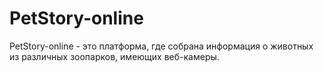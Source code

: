 # PetStory-online
PetStory-online - это платформа, где собрана информация о животных из различных зоопарков, имеющих веб-камеры.
